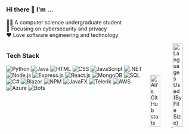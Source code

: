 ### Hi there 👋 I'm ...
👨‍🎓 A computer science undergraduate student  
🔎 Focusing on cybersecurity and privacy  
❤️ Love software engineering and technology
  <div align="right" style="display: inline-block;">
   
  </div>

<!-- Badge generator https://github.com/developStorm/simple-badges  -->
<div style="display: flex; align-items: flex-start;">
<div>
  
### Tech Stack
  
![Python](https://img.shields.io/badge/Python-3776AB?logo=python&logoColor=fff&style=flat-square)
![Java](https://img.shields.io/badge/Java-007396?logo=openjdk&logoColor=fff&style=flat-square)
![HTML](https://img.shields.io/badge/HTML-E34F26?logo=html5&logoColor=fff&style=flat-square)
![CSS](https://img.shields.io/badge/CSS-1572B6?logo=css3&logoColor=fff&style=flat-square)
![JavaScript](https://img.shields.io/badge/JavaScript-F7DF1E?logo=javascript&logoColor=fff&style=flat-square)
![.NET](https://img.shields.io/badge/.NET-512BD4?logo=.net&logoColor=fff&style=flat-square)
![Node.js](https://img.shields.io/badge/Node.js-393?logo=nodedotjs&logoColor=fff&style=flat-square)
![Express.js](https://img.shields.io/badge/Express.js-000?logo=express&logoColor=fff&style=flat-square)
![React.js](https://img.shields.io/badge/React.js-61DAFB?logo=react&logoColor=fff&style=flat-square)
![MongoDB](https://img.shields.io/badge/MongoDB-47A248?logo=mongodb&logoColor=fff&style=flat-square)
![SQL](https://img.shields.io/badge/SQL-4479A1?logo=postgresql&logoColor=fff&style=flat-square)
![C#](https://img.shields.io/badge/C%23-239120?logo=csharp&logoColor=fff&style=flat-square)
![Blazor](https://img.shields.io/badge/Blazor-512BD4?logo=.net&logoColor=fff&style=flat-square)
![NPM](https://img.shields.io/badge/NPM-CB3837?logo=npm&logoColor=fff&style=flat-square)
![JavaFX](https://img.shields.io/badge/JavaFX-007396?logo=java&logoColor=fff&style=flat-square)
![Telerik](https://img.shields.io/badge/Telerik-8CBF3F?logo=telerik&logoColor=fff&style=flat-square)
![AWS](https://img.shields.io/badge/AWS-232F3E?logo=amazonaws&logoColor=fff&style=flat-square)
![Azure](https://img.shields.io/badge/Azure-0089D6?logo=microsoftazure&logoColor=fff&style=flat-square)
![Bots](https://img.shields.io/badge/Bots-00B48A?logo=robotframework&logoColor=fff&style=flat-square)
</div>
 <div style="margin-left: auto;">
     <a href="https://github.com/anuraghazra/github-readme-stats">
      <img src="https://github-readme-stats.vercel.app/api?username=eldorbek2001&layout=compact&hide=css,scss,ActionScript,Makefile&langs_count=10&theme=ayu-mirage&hide_border=true&role=OWNER,ORGANIZATION_MEMBER,COLLABORATOR&exclude_repo=simple-badges" width="48%" alt="Ali's GitHub stats">
    </a>
    <img src="https://github-readme-stats-one-bice.vercel.app/api/top-langs/?username=eldorbek2001&layout=compact&hide=css,scss,ActionScript,Makefile&langs_count=8&theme=ayu-mirage&hide_border=true&custom_title=Languages%20Used%20(By%20File%20Size)&role=OWNER,ORGANIZATION_MEMBER,COLLABORATOR&exclude_repo=simple-badges" width="48%" alt="Languages Used (By File Size)">
  </div>
</div>
  

